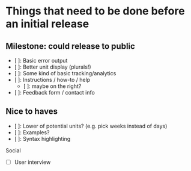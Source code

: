 # Things that need to be done before an initial release

## Milestone: could release to public

- [ ]: Basic error output
- [ ]: Better unit display (plurals!)
- [ ]: Some kind of basic tracking/analytics
- [ ]: Instructions / how-to / help
  - [ ]: maybe on the right?
- [ ]: Feedback form / contact info

## Nice to haves

- [ ]: Lower of potential units? (e.g. pick weeks instead of days)
- [ ]: Examples?
- [ ]: Syntax highlighting

Social

- [ ] User interview
